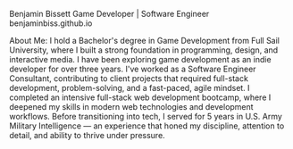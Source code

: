 Benjamin Bissett
Game Developer | Software Engineer
benjaminbiss.github.io

About Me:
I hold a Bachelor's degree in Game Development from Full Sail University, where I built a strong foundation in programming, design, and interactive media. I have been exploring game development as an indie developer for over three years. I've worked as a Software Engineer Consultant, contributing to client projects that required full-stack development, problem-solving, and a fast-paced, agile mindset. I completed an intensive full-stack web development bootcamp, where I deepened my skills in modern web technologies and development workflows. 
Before transitioning into tech, I served for 5 years in U.S. Army Military Intelligence — an experience that honed my discipline, attention to detail, and ability to thrive under pressure.
